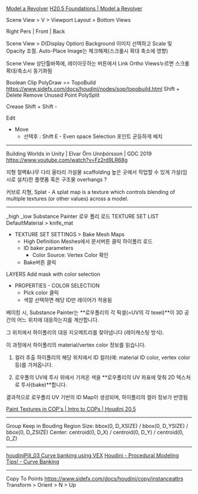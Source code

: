 [Model a Revolver](https://www.sidefx.com/tutorials/foundations-205-model-a-revolver/)
[H20.5 Foundations | Model a Revolver](https://www.youtube.com/playlist?list=PLXNFA1EysfYnd-qibah4jx_8GYxuY6CKr)


Scene View > V > Viewport Layout > Bottom Views

  Right
Pers | Front | Back


Scene View > D(Display Option)
Background 이미지 선택하고 Scale 및 Opacity 조절. Auto-Place Image는 체크해제(스크롤시 확대 축소에 영향)

Scene View 상단툴바쪽에, 레이아웃하는 버튼에서 Link Ortho Views누르면 스크롤 확대/축소시 동기화됨 


Boolean
Clip
PolyDraw == TopoBuild
  https://www.sidefx.com/docs/houdini/nodes/sop/topobuild.html
  Shift + Delete Remove Unused Point
PolySplit

Crease
    Shift +
    Shift -


Edit
 - Move
   - 선택후 : Shift E  - Even space Selection 포인트 균등하게 배치



---

Building Worlds in Unity | Elvar Örn Unnþórsson | GDC 2019
https://www.youtube.com/watch?v=Fz2rd9LR68g

지형
절벽&나무
다리
울타리
가설물
scaffolding 높은 곳에서 작업할 수 있게 가설(임시로 설치)한 플랫폼 혹은 구조물
overhangs ?


커브로 지형, Splat - A splat map is a texture which controls blending of multiple textures (or other values) across a model.


---

_high
_low
Substance Painter
로우 폴리 로드
TEXTURE SET LIST
DefaultMaterial > knife_mat

- TEXTURE SET SETTINGS > Bake Mesh Maps
  - High Definition Meshes에서 문서버튼 클릭 하이폴리 로드
  - ID baker parameters
    - Color Source: Vertex Color 확인
  - Bake버튼 클릭

LAYERS
Add mask with color selection
- PROPERTIES - COLOR SELECTION
  - Pick color 클릭
  - 색깔 선택하면 해당 ID만 레이어가 적용됨



베이킹 시, Substance Painter는 **로우폴리의 각 픽셀(=UV의 각 texel)**이 3D 공간의 어느 위치에 대응하는지를 계산합니다.

그 위치에서 하이폴리의 대응 지오메트리를 찾아냅니다 (레이캐스팅 방식).

이 과정에서 하이폴리의 material/vertex color 정보를 읽습니다.

1. 컬러 추출
하이폴리의 해당 위치에서 ID 컬러(예: material ID color, vertex color 등)를 가져옵니다.

1. 로우폴의 UV에 투사
위에서 가져온 색을 **로우폴리의 UV 좌표에 맞춰 2D 텍스처로 투사(bake)**합니다.

결과적으로 로우폴리 UV 기반의 ID Map이 생성되며, 하이폴리의 컬러 정보가 반영됨


[Paint Textures in COP's | Intro to COPs | Houdini 20.5](https://youtu.be/K3daEEJUnKI)

---

Group
Keep in Bouding Region
Size: bbox(0, D_XSIZE) / bbox(0, D_YSIZE) / bbox(0, D_ZSIZE)
Center: centroid(0, D_X) / centroid(0, D_Y) / centroid(0, D_Z)


---


[houdiniPill_03 Curve banking using VEX](https://www.youtube.com/watch?v=-EruZULtnqg)
[Houdini - Procedural Modeling Tips! - Curve Banking](https://www.youtube.com/watch?v=qJDMiDPGsMQ)


---

Copy To Points
https://www.sidefx.com/docs/houdini/copy/instanceattrs
Transform > Orient > N > Up
